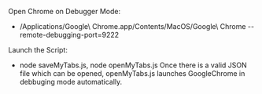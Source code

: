 Open Chrome on Debugger Mode: 
- /Applications/Google\ Chrome.app/Contents/MacOS/Google\ Chrome --remote-debugging-port=9222

Launch the Script:
- node saveMyTabs.js, node openMyTabs.js
Once there is a valid JSON file which can be opened, openMyTabs.js launches GoogleChrome in debbuging mode automatically. 
